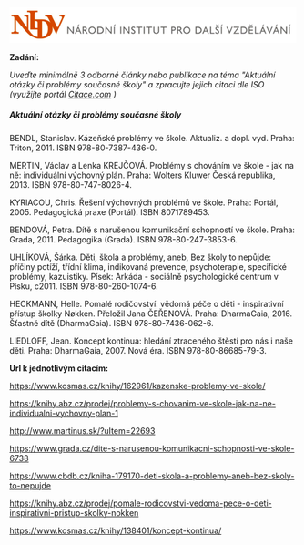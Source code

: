 
![NIDV logo](https://github.com/bedjan/zaverecna_prace/raw/master/nidv.png "NIDV logo")

**Zadání:**

*Uveďte minimálně 3 odborné články nebo publikace na téma "Aktuální otázky či problémy současné školy" a zpracujte jejich citaci dle ISO (využijte portál [Citace.com](https://www.citace.com/) )*


##### Aktuální otázky či problémy současné školy

BENDL, Stanislav. Kázeňské problémy ve škole. Aktualiz. a dopl. vyd. Praha: Triton, 2011. ISBN 978-80-7387-436-0.

MERTIN, Václav a Lenka KREJČOVÁ. Problémy s chováním ve škole - jak na ně: individuální výchovný plán. Praha: Wolters Kluwer Česká republika, 2013. ISBN 978-80-747-8026-4.

KYRIACOU, Chris. Řešení výchovných problémů ve škole. Praha: Portál, 2005. Pedagogická praxe (Portál). ISBN 8071789453.

BENDOVÁ, Petra. Dítě s narušenou komunikační schopností ve škole. Praha: Grada, 2011. Pedagogika (Grada). ISBN 978-80-247-3853-6.

UHLÍKOVÁ, Šárka. Děti, škola a problémy, aneb, Bez školy to nepůjde: příčiny potíží, třídní klima, indikovaná prevence, psychoterapie, specifické problémy, kazuistiky. Písek: Arkáda - sociálně psychologické centrum v Písku, c2011. ISBN 978-80-260-1074-6.

HECKMANN, Helle. Pomalé rodičovství: vědomá péče o děti - inspirativní přístup školky Nøkken. Přeložil Jana ČEŘENOVÁ. Praha: DharmaGaia, 2016. Šťastné dítě (DharmaGaia). ISBN 978-80-7436-062-6.

LIEDLOFF, Jean. Koncept kontinua: hledání ztraceného štěstí pro nás i naše děti. Praha: DharmaGaia, 2007. Nová éra. ISBN 978-80-86685-79-3.

**Url k jednotlivým citacím:**

https://www.kosmas.cz/knihy/162961/kazenske-problemy-ve-skole/

https://knihy.abz.cz/prodej/problemy-s-chovanim-ve-skole-jak-na-ne-individualni-vychovny-plan-1

http://www.martinus.sk/?uItem=22693

https://www.grada.cz/dite-s-narusenou-komunikacni-schopnosti-ve-skole-6738

https://www.cbdb.cz/kniha-179170-deti-skola-a-problemy-aneb-bez-skoly-to-nepujde

https://knihy.abz.cz/prodej/pomale-rodicovstvi-vedoma-pece-o-deti-inspirativni-pristup-skolky-nokken

https://www.kosmas.cz/knihy/138401/koncept-kontinua/


